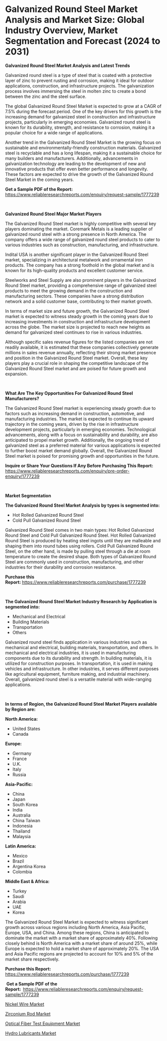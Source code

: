 <p><h1>Galvanized Round Steel Market Analysis and Market Size: Global Industry Overview, Market Segmentation and Forecast (2024 to 2031)</h1></p><p><strong>Galvanized Round Steel Market Analysis and Latest Trends</strong></p>
<p><p>Galvanized round steel is a type of steel that is coated with a protective layer of zinc to prevent rusting and corrosion, making it ideal for outdoor applications, construction, and infrastructure projects. The galvanization process involves immersing the steel in molten zinc to create a bond between the zinc and the steel surface.</p><p>The global Galvanized Round Steel Market is expected to grow at a CAGR of 7.5% during the forecast period. One of the key drivers for this growth is the increasing demand for galvanized steel in construction and infrastructure projects, particularly in emerging economies. Galvanized round steel is known for its durability, strength, and resistance to corrosion, making it a popular choice for a wide range of applications.</p><p>Another trend in the Galvanized Round Steel Market is the growing focus on sustainable and environmentally-friendly construction materials. Galvanized steel is recyclable and has a long lifespan, making it a sustainable choice for many builders and manufacturers. Additionally, advancements in galvanization technology are leading to the development of new and innovative products that offer even better performance and longevity. These factors are expected to drive the growth of the Galvanized Round Steel Market in the coming years.</p></p>
<p><strong>Get a Sample PDF of the Report:&nbsp;</strong> <a href="https://www.reliableresearchreports.com/enquiry/request-sample/1777239">https://www.reliableresearchreports.com/enquiry/request-sample/1777239</a></p>
<p>&nbsp;</p>
<p><strong>Galvanized Round Steel Major Market Players</strong></p>
<p><p>The Galvanized Round Steel market is highly competitive with several key players dominating the market. Coremark Metals is a leading supplier of galvanized round steel with a strong presence in North America. The company offers a wide range of galvanized round steel products to cater to various industries such as construction, manufacturing, and infrastructure.</p><p>Indital USA is another significant player in the Galvanized Round Steel market, specializing in architectural metalwork and ornamental iron products. The company has a strong foothold in the global market and is known for its high-quality products and excellent customer service.</p><p>Steelworks and Steel Supply are also prominent players in the Galvanized Round Steel market, providing a comprehensive range of galvanized steel products to meet the growing demand in the construction and manufacturing sectors. These companies have a strong distribution network and a solid customer base, contributing to their market growth.</p><p>In terms of market size and future growth, the Galvanized Round Steel market is expected to witness steady growth in the coming years due to increasing investments in construction and infrastructure development across the globe. The market size is projected to reach new heights as demand for galvanized steel continues to rise in various industries.</p><p>Although specific sales revenue figures for the listed companies are not readily available, it is estimated that these companies collectively generate millions in sales revenue annually, reflecting their strong market presence and position in the Galvanized Round Steel market. Overall, these key players play a crucial role in shaping the competitive landscape of the Galvanized Round Steel market and are poised for future growth and expansion.</p></p>
<p>&nbsp;</p>
<p><strong>What Are The Key Opportunities For Galvanized Round Steel Manufacturers?</strong></p>
<p><p>The Galvanized Round Steel market is experiencing steady growth due to factors such as increasing demand in construction, automotive, and manufacturing industries. The market is expected to continue its upward trajectory in the coming years, driven by the rise in infrastructure development projects, particularly in emerging economies. Technological advancements, along with a focus on sustainability and durability, are also anticipated to propel market growth. Additionally, the ongoing trend of galvanized steel as a preferred material for various applications is expected to further boost market demand globally. Overall, the Galvanized Round Steel market is poised for promising growth and opportunities in the future.</p></p>
<p><strong>Inquire or Share Your Questions If Any Before Purchasing This Report:</strong> <a href="https://www.reliableresearchreports.com/enquiry/pre-order-enquiry/1777239">https://www.reliableresearchreports.com/enquiry/pre-order-enquiry/1777239</a></p>
<p>&nbsp;</p>
<p><strong>Market Segmentation</strong></p>
<p><strong>The Galvanized Round Steel Market Analysis by types is segmented into:</strong></p>
<p><ul><li>Hot Rolled Galvanized Round Steel</li><li>Cold Pull Galvanized Round Steel</li></ul></p>
<p><p>Galvanized Round Steel comes in two main types: Hot Rolled Galvanized Round Steel and Cold Pull Galvanized Round Steel. Hot Rolled Galvanized Round Steel is produced by heating steel ingots until they are malleable and shaping them into round tubes using rollers. Cold Pull Galvanized Round Steel, on the other hand, is made by pulling steel through a die at room temperature to create the desired shape. Both types of Galvanized Round Steel are commonly used in construction, manufacturing, and other industries for their durability and corrosion resistance.</p></p>
<p><strong>Purchase this Report:&nbsp;</strong><a href="https://www.reliableresearchreports.com/purchase/1777239">https://www.reliableresearchreports.com/purchase/1777239</a></p>
<p>&nbsp;</p>
<p><strong>The Galvanized Round Steel Market Industry Research by Application is segmented into:</strong></p>
<p><ul><li>Mechanical and Electrical</li><li>Building Materials</li><li>Transportation</li><li>Others</li></ul></p>
<p><p>Galvanized round steel finds application in various industries such as mechanical and electrical, building materials, transportation, and others. In mechanical and electrical industries, it is used in manufacturing components due to its durability and strength. In building materials, it is utilized for construction purposes. In transportation, it is used in making vehicles and infrastructure. In other industries, it serves different purposes like agricultural equipment, furniture making, and industrial machinery. Overall, galvanized round steel is a versatile material with wide-ranging applications.</p></p>
<p>&nbsp;</p>
<p><strong>In terms of Region, the Galvanized Round Steel Market Players available by Region are:</strong></p>
<p>
    <p> <strong> North America: </strong>
        <ul>
            <li>United States</li>
            <li>Canada</li>
        </ul>
        </p> 
    <p> <strong> Europe: </strong>
        <ul>
            <li>Germany</li>
            <li>France</li>
            <li>U.K.</li>
            <li>Italy</li>
            <li>Russia</li>
        </ul>
        </p> 
    <p> <strong> Asia-Pacific: </strong>
        <ul>
            <li>China</li>
            <li>Japan</li>
            <li>South Korea</li>
            <li>India</li>
            <li>Australia</li>
            <li>China Taiwan</li>
            <li>Indonesia</li>
            <li>Thailand</li>
            <li>Malaysia</li>
        </ul>
        </p> 
    <p> <strong> Latin America: </strong>
        <ul>
            <li>Mexico</li>
            <li>Brazil</li>
            <li>Argentina Korea</li>
            <li>Colombia</li>
        </ul>
        </p> 
    <p> <strong> Middle East & Africa: </strong>
        <ul>
            <li>Turkey</li>
            <li>Saudi</li>
            <li>Arabia</li>
            <li>UAE</li>
            <li>Korea</li>
        </ul>
    </p>
    </p>
<p><p>The Galvanized Round Steel Market is expected to witness significant growth across various regions including North America, Asia Pacific, Europe, USA, and China. Among these regions, China is anticipated to dominate the market with a market share of approximately 40%. Following closely behind is North America with a market share of around 25%, while Europe is expected to hold a market share of approximately 20%. The USA and Asia Pacific regions are projected to account for 10% and 5% of the market share respectively.</p></p>
<p><strong>Purchase this Report: </strong><a href="https://www.reliableresearchreports.com/purchase/1777239">https://www.reliableresearchreports.com/purchase/1777239</a></p>
<p>&nbsp;<strong>Get a Sample PDF of the Report:&nbsp;&nbsp;</strong><a href="https://www.reliableresearchreports.com/enquiry/request-sample/1777239">https://www.reliableresearchreports.com/enquiry/request-sample/1777239</a></p>
<p><strong></strong></p>
<p><p><a href="https://github.com/mbisetmhermsr/Market-Research-Report-List-1/blob/main/nickel-wire-market.md">Nickel Wire Market</a></p><p><a href="https://github.com/zjyglelu/Market-Research-Report-List-1/blob/main/zirconium-rod-market.md">Zirconium Rod Market</a></p><p><a href="https://view.publitas.com/reportprime-1/optical-fiber-test-equipment-market-size-market-share-and-global-market-analysis-report-2023-2030/">Optical Fiber Test Equipment Market</a></p><p><a href="https://gratis-rainforest-2ca.notion.site/Hydro-Lubricants-Market-Challenges-Opportunities-and-Growth-Drivers-and-Major-Market-Players-fore-1391d59c31b546b4951ee3b30e33f7f9">Hydro Lubricants Market</a></p></p>